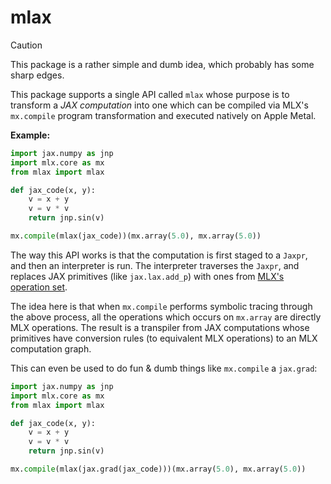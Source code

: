 # mlax

> [!CAUTION]
> This package is a rather simple and dumb idea, which probably has some sharp edges.

This package supports a single API called `mlax` whose purpose is to transform a _JAX computation_ into one which can be compiled via MLX's `mx.compile` program transformation and executed natively on Apple Metal.

**Example:**
```python
import jax.numpy as jnp
import mlx.core as mx
from mlax import mlax

def jax_code(x, y):
    v = x + y
    v = v * v
    return jnp.sin(v)

mx.compile(mlax(jax_code))(mx.array(5.0), mx.array(5.0))
```

The way this API works is that the computation is first staged to a `Jaxpr`, and then an interpreter is run. The interpreter traverses the `Jaxpr`, and replaces JAX primitives (like `jax.lax.add_p`) with ones from [MLX's operation set](https://ml-explore.github.io/mlx/build/html/python/ops.html).

The idea here is that when `mx.compile` performs symbolic tracing through the above process, all the operations which occurs on `mx.array` are directly MLX operations. The result is a transpiler from JAX computations whose primitives have conversion rules (to equivalent MLX operations) to an MLX computation graph.

This can even be used to do fun & dumb things like `mx.compile` a `jax.grad`:
```python
import jax.numpy as jnp
import mlx.core as mx
from mlax import mlax

def jax_code(x, y):
    v = x + y
    v = v * v
    return jnp.sin(v)

mx.compile(mlax(jax.grad(jax_code)))(mx.array(5.0), mx.array(5.0))
```

